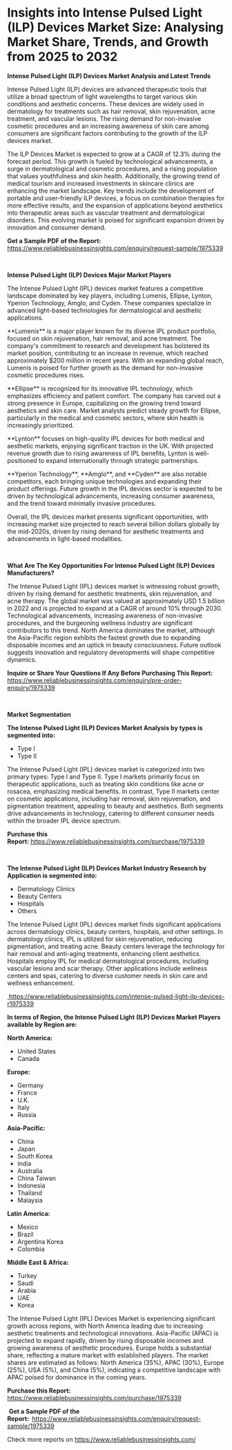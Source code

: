 <p><h1>Insights into Intense Pulsed Light (ILP) Devices Market Size: Analysing Market Share, Trends, and Growth from 2025 to 2032</h1></p><p><strong>Intense Pulsed Light (ILP) Devices Market Analysis and Latest Trends</strong></p>
<p><p>Intense Pulsed Light (ILP) devices are advanced therapeutic tools that utilize a broad spectrum of light wavelengths to target various skin conditions and aesthetic concerns. These devices are widely used in dermatology for treatments such as hair removal, skin rejuvenation, acne treatment, and vascular lesions. The rising demand for non-invasive cosmetic procedures and an increasing awareness of skin care among consumers are significant factors contributing to the growth of the ILP devices market.</p><p>The ILP Devices Market is expected to grow at a CAGR of 12.3% during the forecast period. This growth is fueled by technological advancements, a surge in dermatological and cosmetic procedures, and a rising population that values youthfulness and skin health. Additionally, the growing trend of medical tourism and increased investments in skincare clinics are enhancing the market landscape. Key trends include the development of portable and user-friendly ILP devices, a focus on combination therapies for more effective results, and the expansion of applications beyond aesthetics into therapeutic areas such as vascular treatment and dermatological disorders. This evolving market is poised for significant expansion driven by innovation and consumer demand.</p></p>
<p><strong>Get a Sample PDF of the Report:&nbsp;</strong> <a href="https://www.reliablebusinessinsights.com/enquiry/request-sample/1975339?utm_campaign=2242&utm_medium=2&utm_source=Github&utm_content=ia&utm_term=05032025&utm_id=intense-pulsed-light-ilp-devices">https://www.reliablebusinessinsights.com/enquiry/request-sample/1975339</a></p>
<p>&nbsp;</p>
<p><strong>Intense Pulsed Light (ILP) Devices Major Market Players</strong></p>
<p><p>The Intense Pulsed Light (IPL) devices market features a competitive landscape dominated by key players, including Lumenis, Ellipse, Lynton, Yperion Technology, Amglo, and Cyden. These companies specialize in advanced light-based technologies for dermatological and aesthetic applications.</p><p>**Lumenis** is a major player known for its diverse IPL product portfolio, focused on skin rejuvenation, hair removal, and acne treatment. The company's commitment to research and development has bolstered its market position, contributing to an increase in revenue, which reached approximately $200 million in recent years. With an expanding global reach, Lumenis is poised for further growth as the demand for non-invasive cosmetic procedures rises.</p><p>**Ellipse** is recognized for its innovative IPL technology, which emphasizes efficiency and patient comfort. The company has carved out a strong presence in Europe, capitalizing on the growing trend toward aesthetics and skin care. Market analysts predict steady growth for Ellipse, particularly in the medical and cosmetic sectors, where skin health is increasingly prioritized.</p><p>**Lynton** focuses on high-quality IPL devices for both medical and aesthetic markets, enjoying significant traction in the UK. With projected revenue growth due to rising awareness of IPL benefits, Lynton is well-positioned to expand internationally through strategic partnerships.</p><p>**Yperion Technology**, **Amglo**, and **Cyden** are also notable competitors, each bringing unique technologies and expanding their product offerings. Future growth in the IPL devices sector is expected to be driven by technological advancements, increasing consumer awareness, and the trend toward minimally invasive procedures.</p><p>Overall, the IPL devices market presents significant opportunities, with increasing market size projected to reach several billion dollars globally by the mid-2020s, driven by rising demand for aesthetic treatments and advancements in light-based modalities.</p></p>
<p>&nbsp;</p>
<p><strong>What Are The Key Opportunities For Intense Pulsed Light (ILP) Devices Manufacturers?</strong></p>
<p><p>The Intense Pulsed Light (IPL) devices market is witnessing robust growth, driven by rising demand for aesthetic treatments, skin rejuvenation, and acne therapy. The global market was valued at approximately USD 1.5 billion in 2022 and is projected to expand at a CAGR of around 10% through 2030. Technological advancements, increasing awareness of non-invasive procedures, and the burgeoning wellness industry are significant contributors to this trend. North America dominates the market, although the Asia-Pacific region exhibits the fastest growth due to expanding disposable incomes and an uptick in beauty consciousness. Future outlook suggests innovation and regulatory developments will shape competitive dynamics.</p></p>
<p><strong>Inquire or Share Your Questions If Any Before Purchasing This Report:</strong> <a href="https://www.reliablebusinessinsights.com/enquiry/pre-order-enquiry/1975339?utm_campaign=2242&utm_medium=2&utm_source=Github&utm_content=ia&utm_term=05032025&utm_id=intense-pulsed-light-ilp-devices">https://www.reliablebusinessinsights.com/enquiry/pre-order-enquiry/1975339</a></p>
<p>&nbsp;</p>
<p><strong>Market Segmentation</strong></p>
<p><strong>The Intense Pulsed Light (ILP) Devices Market Analysis by types is segmented into:</strong></p>
<p><ul><li>Type I</li><li>Type II</li></ul></p>
<p><p>The Intense Pulsed Light (IPL) devices market is categorized into two primary types: Type I and Type II. Type I markets primarily focus on therapeutic applications, such as treating skin conditions like acne or rosacea, emphasizing medical benefits. In contrast, Type II markets center on cosmetic applications, including hair removal, skin rejuvenation, and pigmentation treatment, appealing to beauty and aesthetics. Both segments drive advancements in technology, catering to different consumer needs within the broader IPL device spectrum.</p></p>
<p><strong>Purchase this Report:&nbsp;</strong><a href="https://www.reliablebusinessinsights.com/purchase/1975339?utm_campaign=2242&utm_medium=2&utm_source=Github&utm_content=ia&utm_term=05032025&utm_id=intense-pulsed-light-ilp-devices">https://www.reliablebusinessinsights.com/purchase/1975339</a></p>
<p>&nbsp;</p>
<p><strong>The Intense Pulsed Light (ILP) Devices Market Industry Research by Application is segmented into:</strong></p>
<p><ul><li>Dermatology Clinics</li><li>Beauty Centers</li><li>Hospitals</li><li>Others</li></ul></p>
<p><p>The Intense Pulsed Light (IPL) devices market finds significant applications across dermatology clinics, beauty centers, hospitals, and other settings. In dermatology clinics, IPL is utilized for skin rejuvenation, reducing pigmentation, and treating acne. Beauty centers leverage the technology for hair removal and anti-aging treatments, enhancing client aesthetics. Hospitals employ IPL for medical dermatological procedures, including vascular lesions and scar therapy. Other applications include wellness centers and spas, catering to diverse customer needs in skin care and wellness enhancement.</p></p>
<p><a href="https://www.reliablebusinessinsights.com/intense-pulsed-light-ilp-devices-r1975339?utm_campaign=2242&utm_medium=2&utm_source=Github&utm_content=ia&utm_term=05032025&utm_id=intense-pulsed-light-ilp-devices">&nbsp;https://www.reliablebusinessinsights.com/intense-pulsed-light-ilp-devices-r1975339</a></p>
<p><strong>In terms of Region, the Intense Pulsed Light (ILP) Devices Market Players available by Region are:</strong></p>
<p>
    <p> <strong> North America: </strong>
        <ul>
            <li>United States</li>
            <li>Canada</li>
        </ul>
        </p> 
    <p> <strong> Europe: </strong>
        <ul>
            <li>Germany</li>
            <li>France</li>
            <li>U.K.</li>
            <li>Italy</li>
            <li>Russia</li>
        </ul>
        </p> 
    <p> <strong> Asia-Pacific: </strong>
        <ul>
            <li>China</li>
            <li>Japan</li>
            <li>South Korea</li>
            <li>India</li>
            <li>Australia</li>
            <li>China Taiwan</li>
            <li>Indonesia</li>
            <li>Thailand</li>
            <li>Malaysia</li>
        </ul>
        </p> 
    <p> <strong> Latin America: </strong>
        <ul>
            <li>Mexico</li>
            <li>Brazil</li>
            <li>Argentina Korea</li>
            <li>Colombia</li>
        </ul>
        </p> 
    <p> <strong> Middle East & Africa: </strong>
        <ul>
            <li>Turkey</li>
            <li>Saudi</li>
            <li>Arabia</li>
            <li>UAE</li>
            <li>Korea</li>
        </ul>
    </p>
    </p>
<p><p>The Intense Pulsed Light (IPL) Devices Market is experiencing significant growth across regions, with North America leading due to increasing aesthetic treatments and technological innovations. Asia-Pacific (APAC) is projected to expand rapidly, driven by rising disposable incomes and growing awareness of aesthetic procedures. Europe holds a substantial share, reflecting a mature market with established players. The market shares are estimated as follows: North America (35%), APAC (30%), Europe (25%), USA (5%), and China (5%), indicating a competitive landscape with APAC poised for dominance in the coming years.</p></p>
<p><strong>Purchase this Report: </strong><a href="https://www.reliablebusinessinsights.com/purchase/1975339?utm_campaign=2242&utm_medium=2&utm_source=Github&utm_content=ia&utm_term=05032025&utm_id=intense-pulsed-light-ilp-devices">https://www.reliablebusinessinsights.com/purchase/1975339</a></p>
<p>&nbsp;<strong>Get a Sample PDF of the Report:&nbsp;&nbsp;</strong><a href="https://www.reliablebusinessinsights.com/enquiry/request-sample/1975339?utm_campaign=2242&utm_medium=2&utm_source=Github&utm_content=ia&utm_term=05032025&utm_id=intense-pulsed-light-ilp-devices">https://www.reliablebusinessinsights.com/enquiry/request-sample/1975339</a></p>
<p><strong></strong></p>
<p>Check more reports on <a href="https://www.reliablebusinessinsights.com/?utm_campaign=2242&utm_medium=2&utm_source=Github&utm_content=ia&utm_term=05032025&utm_id=intense-pulsed-light-ilp-devices">https://www.reliablebusinessinsights.com/</a></p>